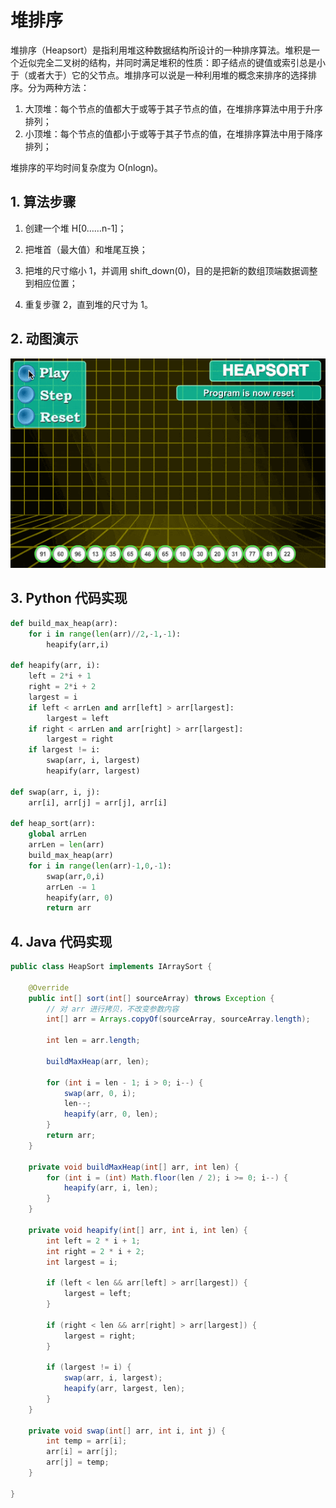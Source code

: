 # 堆排序

堆排序（Heapsort）是指利用堆这种数据结构所设计的一种排序算法。堆积是一个近似完全二叉树的结构，并同时满足堆积的性质：即子结点的键值或索引总是小于（或者大于）它的父节点。堆排序可以说是一种利用堆的概念来排序的选择排序。分为两种方法：

1. 大顶堆：每个节点的值都大于或等于其子节点的值，在堆排序算法中用于升序排列；
2. 小顶堆：每个节点的值都小于或等于其子节点的值，在堆排序算法中用于降序排列；

堆排序的平均时间复杂度为 Ο(nlogn)。


## 1. 算法步骤

1. 创建一个堆 H[0……n-1]；

2. 把堆首（最大值）和堆尾互换；

3. 把堆的尺寸缩小 1，并调用 shift_down(0)，目的是把新的数组顶端数据调整到相应位置；

4. 重复步骤 2，直到堆的尺寸为 1。


## 2. 动图演示

![动图演示](res/heapSort.gif)


## 3. Python 代码实现

```python
def build_max_heap(arr):
    for i in range(len(arr)//2,-1,-1):
        heapify(arr,i)

def heapify(arr, i):
    left = 2*i + 1
    right = 2*i + 2
    largest = i
    if left < arrLen and arr[left] > arr[largest]:
        largest = left
    if right < arrLen and arr[right] > arr[largest]:
        largest = right
    if largest != i:
        swap(arr, i, largest)
        heapify(arr, largest)

def swap(arr, i, j):
    arr[i], arr[j] = arr[j], arr[i]

def heap_sort(arr):
    global arrLen
    arrLen = len(arr)
    build_max_heap(arr)
    for i in range(len(arr)-1,0,-1):
        swap(arr,0,i)
        arrLen -= 1
        heapify(arr, 0)
        return arr
```

## 4. Java 代码实现

```java
public class HeapSort implements IArraySort {

    @Override
    public int[] sort(int[] sourceArray) throws Exception {
        // 对 arr 进行拷贝，不改变参数内容
        int[] arr = Arrays.copyOf(sourceArray, sourceArray.length);

        int len = arr.length;

        buildMaxHeap(arr, len);

        for (int i = len - 1; i > 0; i--) {
            swap(arr, 0, i);
            len--;
            heapify(arr, 0, len);
        }
        return arr;
    }

    private void buildMaxHeap(int[] arr, int len) {
        for (int i = (int) Math.floor(len / 2); i >= 0; i--) {
            heapify(arr, i, len);
        }
    }

    private void heapify(int[] arr, int i, int len) {
        int left = 2 * i + 1;
        int right = 2 * i + 2;
        int largest = i;

        if (left < len && arr[left] > arr[largest]) {
            largest = left;
        }

        if (right < len && arr[right] > arr[largest]) {
            largest = right;
        }

        if (largest != i) {
            swap(arr, i, largest);
            heapify(arr, largest, len);
        }
    }

    private void swap(int[] arr, int i, int j) {
        int temp = arr[i];
        arr[i] = arr[j];
        arr[j] = temp;
    }

}
```
